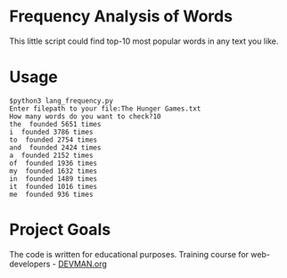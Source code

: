 # Frequency Analysis of Words

This little script could find top-10 most popular words in any text you like.

# Usage

    $python3 lang_frequency.py  
    Enter filepath to your file:The Hunger Games.txt
    How many words do you want to check?10
    the  founded 5651 times
    i  founded 3786 times
    to  founded 2754 times
    and  founded 2424 times
    a  founded 2152 times
    of  founded 1936 times
    my  founded 1632 times
    in  founded 1489 times
    it  founded 1016 times
    me  founded 936 times
  

# Project Goals

The code is written for educational purposes. Training course for web-developers - [DEVMAN.org](https://devman.org)
